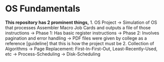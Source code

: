 # OS Fundamentals
**This repository has 2 prominent things,** 
    1. OS Project -> Simulation of OS that processes Assembler Macro Job Cards and outputs a file of those instructions
            -> Phase 1: Has basic register instructions
            -> Phase 2: Involves pagination and error handling
            -> PDF files were given by college as a reference [guideline] that this is how the project must be
    2. Collection of Algorithms
            -> Page Replacement: First-In-First-Out, Least-Recently-Used, etc
            -> Process-Scheduling
            -> Disk-Scheduling
